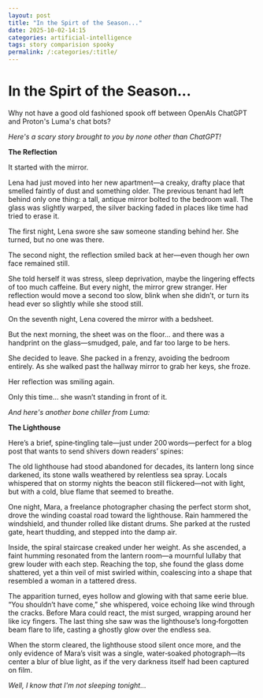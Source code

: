 ```yaml
---
layout: post
title: "In the Spirt of the Season..."
date: 2025-10-02-14:15
categories: artificial-intelligence
tags: story comparision spooky
permalink: /:categories/:title/
---
```


# In the Spirt of the Season...
Why not have a good old fashioned spook off between OpenAIs ChatGPT and Proton's Luma's chat bots?

<i>Here's a scary story brought to you by none other than ChatGPT!</i>

**The Reflection**

It started with the mirror.

Lena had just moved into her new apartment—a creaky, drafty place that smelled faintly of dust and something older. The previous tenant had left behind only one thing: a tall, antique mirror bolted to the bedroom wall. The glass was slightly warped, the silver backing faded in places like time had tried to erase it.

The first night, Lena swore she saw someone standing behind her. She turned, but no one was there.

The second night, the reflection smiled back at her—even though her own face remained still.

She told herself it was stress, sleep deprivation, maybe the lingering effects of too much caffeine. But every night, the mirror grew stranger. Her reflection would move a second too slow, blink when she didn’t, or turn its head ever so slightly while she stood still.

On the seventh night, Lena covered the mirror with a bedsheet.

But the next morning, the sheet was on the floor... and there was a handprint on the glass—smudged, pale, and far too large to be hers.

She decided to leave. She packed in a frenzy, avoiding the bedroom entirely. As she walked past the hallway mirror to grab her keys, she froze.

Her reflection was smiling again.

Only this time… she wasn’t standing in front of it.

<i>And here's another bone chiller from Luma:</i>

**The Lighthouse**

Here’s a brief, spine‑tingling tale—just under 200 words—perfect for a blog post that wants to send shivers down readers’ spines:

The old lighthouse had stood abandoned for decades, its lantern long since darkened, its stone walls weathered by relentless sea spray. Locals whispered that on stormy nights the beacon still flickered—not with light, but with a cold, blue flame that seemed to breathe.

One night, Mara, a freelance photographer chasing the perfect storm shot, drove the winding coastal road toward the lighthouse. Rain hammered the windshield, and thunder rolled like distant drums. She parked at the rusted gate, heart thudding, and stepped into the damp air.

Inside, the spiral staircase creaked under her weight. As she ascended, a faint humming resonated from the lantern room—a mournful lullaby that grew louder with each step. Reaching the top, she found the glass dome shattered, yet a thin veil of mist swirled within, coalescing into a shape that resembled a woman in a tattered dress.

The apparition turned, eyes hollow and glowing with that same eerie blue. “You shouldn’t have come,” she whispered, voice echoing like wind through the cracks. Before Mara could react, the mist surged, wrapping around her like icy fingers. The last thing she saw was the lighthouse’s long‑forgotten beam flare to life, casting a ghostly glow over the endless sea.

When the storm cleared, the lighthouse stood silent once more, and the only evidence of Mara’s visit was a single, water‑soaked photograph—its center a blur of blue light, as if the very darkness itself had been captured on film.

<i>Well, I know that I'm not sleeping tonight...</i>